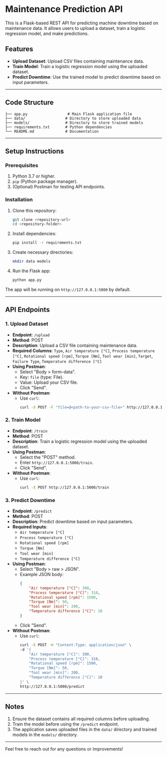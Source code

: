 # Maintenance Prediction API

This is a Flask-based REST API for predicting machine downtime based on maintenance data. It allows users to upload a dataset, train a logistic regression model, and make predictions.

## Features
- **Upload Dataset**: Upload CSV files containing maintenance data.
- **Train Model**: Train a logistic regression model using the uploaded dataset.
- **Predict Downtime**: Use the trained model to predict downtime based on input parameters.

---

## Code Structure
```
├── app.py                  # Main Flask application file
├── data/                  # Directory to store uploaded data
├── models/                # Directory to store trained models
├── requirements.txt       # Python dependencies
└── README.md              # Documentation
```

---

## Setup Instructions

### Prerequisites
1. Python 3.7 or higher.
2. `pip` (Python package manager).
3. (Optional) Postman for testing API endpoints.

### Installation
1. Clone this repository:
   ```bash
   git clone <repository-url>
   cd <repository-folder>
   ```

2. Install dependencies:
   ```bash
   pip install -r requirements.txt
   ```

3. Create necessary directories:
   ```bash
   mkdir data models
   ```

4. Run the Flask app:
   ```bash
   python app.py
   ```

The app will be running on `http://127.0.0.1:5000` by default.

---

## API Endpoints

### 1. **Upload Dataset**
- **Endpoint**: `/upload`
- **Method**: POST
- **Description**: Upload a CSV file containing maintenance data.
- **Required Columns**:
  `Type`, `Air temperature [°C]`, `Process temperature [°C]`, `Rotational speed [rpm]`, `Torque [Nm]`, `Tool wear [min]`, `Target`, `Failure Type`, `Temperature difference [°C]`
- **Using Postman**:
  - Select "Body > form-data".
  - Key: `file` (type: File).
  - Value: Upload your CSV file.
  - Click "Send".
- **Without Postman**:
  - Use `curl`:
    ```bash
    curl -X POST -F "file=@<path-to-your-csv-file>" http://127.0.0.1:5000/upload
    ```

### 2. **Train Model**
- **Endpoint**: `/train`
- **Method**: POST
- **Description**: Train a logistic regression model using the uploaded dataset.
- **Using Postman**:
  - Select the "POST" method.
  - Enter `http://127.0.0.1:5000/train`.
  - Click "Send".
- **Without Postman**:
  - Use `curl`:
    ```bash
    curl -X POST http://127.0.0.1:5000/train
    ```

### 3. **Predict Downtime**
- **Endpoint**: `/predict`
- **Method**: POST
- **Description**: Predict downtime based on input parameters.
- **Required Inputs**:
  - `Air temperature [°C]`
  - `Process temperature [°C]`
  - `Rotational speed [rpm]`
  - `Torque [Nm]`
  - `Tool wear [min]`
  - `Temperature difference [°C]`
- **Using Postman**:
  - Select "Body > raw > JSON".
  - Example JSON body:
    ```json
    {
        "Air temperature [°C]": 300,
        "Process temperature [°C]": 310,
        "Rotational speed [rpm]": 1500,
        "Torque [Nm]": 50,
        "Tool wear [min]": 200,
        "Temperature difference [°C]": 10
    }
    ```
  - Click "Send".
- **Without Postman**:
  - Use `curl`:
    ```bash
    curl -X POST -H "Content-Type: application/json" \
    -d '{
        "Air temperature [°C]": 300,
        "Process temperature [°C]": 310,
        "Rotational speed [rpm]": 1500,
        "Torque [Nm]": 50,
        "Tool wear [min]": 200,
        "Temperature difference [°C]": 10
    }' \
    http://127.0.0.1:5000/predict
    ```

---

## Notes
1. Ensure the dataset contains all required columns before uploading.
2. Train the model before using the `/predict` endpoint.
3. The application saves uploaded files in the `data/` directory and trained models in the `models/` directory.

---

Feel free to reach out for any questions or improvements!

